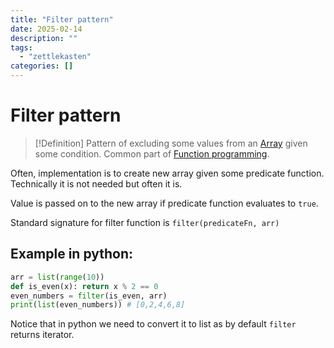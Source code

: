 ```yaml
---
title: "Filter pattern"
date: 2025-02-14
description: ""
tags: 
  - "zettlekasten"
categories: []
---
```


# Filter pattern
> [!Definition]
> Pattern of excluding some values from an [Array](Array) given some condition. Common part of [Function programming](Function%20programming).

Often, implementation is to create new array given some predicate function.
Technically it is not needed but often it is. 

Value is passed on to the new array if predicate function evaluates to `true`.

Standard signature for filter function is `filter(predicateFn, arr)`
## Example in python:
```python
arr = list(range(10))
def is_even(x): return x % 2 == 0
even_numbers = filter(is_even, arr)
print(list(even_numbers)) # [0,2,4,6,8]
```
Notice that in python we need to convert it to list as by default `filter` returns iterator.

